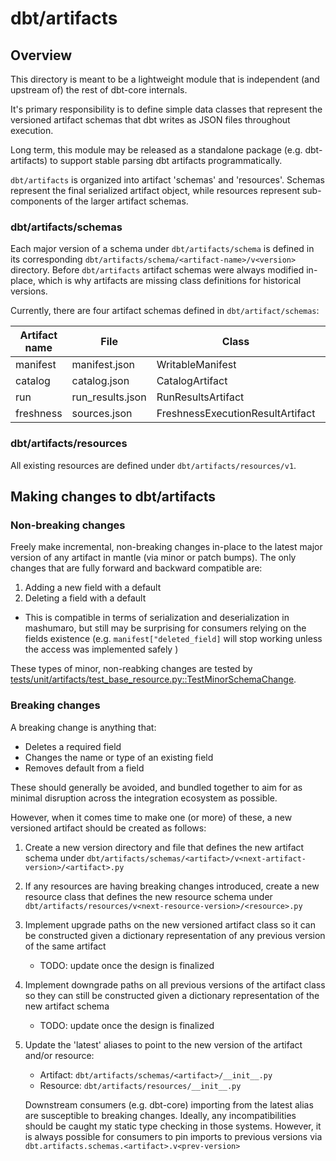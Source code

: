# dbt/artifacts

## Overview
This directory is meant to be a lightweight module that is independent (and upstream of) the rest of dbt-core internals.

It's primary responsibility is to define simple data classes that represent the versioned artifact schemas that dbt writes as JSON files throughout execution. 

Long term, this module may be released as a standalone package (e.g. dbt-artifacts) to support stable parsing dbt artifacts programmatically.

`dbt/artifacts` is organized into artifact 'schemas' and 'resources'. Schemas represent the final serialized artifact object, while resources represent sub-components of the larger artifact schemas.

### dbt/artifacts/schemas


Each major version of a schema under `dbt/artifacts/schema` is defined in its corresponding `dbt/artifacts/schema/<artifact-name>/v<version>` directory. Before `dbt/artifacts` artifact schemas were always modified in-place, which is why artifacts are missing class definitions for historical versions.

Currently, there are four artifact schemas defined in `dbt/artifact/schemas`:

| Artifact name | File             | Class                            | Latest definition                 |
|---------------|------------------|----------------------------------|-----------------------------------|
| manifest      | manifest.json    | WritableManifest                 | dbt/artifacts/schema/manifest/v11 |
| catalog       | catalog.json     | CatalogArtifact                  | dbt/artifacts/schema/catalog/v1   |
| run           | run_results.json | RunResultsArtifact               | dbt/artifacts/schema/run/v5       |
| freshness     | sources.json     | FreshnessExecutionResultArtifact | dbt/artifacts/schema/freshness/v3 |


### dbt/artifacts/resources

All existing resources are defined under `dbt/artifacts/resources/v1`.

## Making changes to dbt/artifacts

### Non-breaking changes

Freely make incremental, non-breaking changes in-place to the latest major version of any artifact in mantle (via minor or patch bumps). The only changes that are fully forward and backward compatible are: 
1. Adding a new field with a default
2. Deleting a field with a default
  * This is compatible in terms of serialization and deserialization in mashumaro, but still may be surprising for consumers relying on the fields existence (e.g. `manifest["deleted_field]` will stop working unless the access was implemented safely )

These types of minor, non-reabking changes are tested by [tests/unit/artifacts/test_base_resource.py::TestMinorSchemaChange](https://github.com/dbt-labs/dbt-core/blob/main/tests/unit/artifacts/test_base_resource.py).

### Breaking changes
A breaking change is anything that: 
* Deletes a required field
* Changes the name or type of an existing field
* Removes default from a field

These should generally be avoided, and bundled together to aim for as minimal disruption across the integration ecosystem as possible. 

However, when it comes time to make one (or more) of these, a new versioned artifact should be created as follows: 
 1. Create a new version directory and file that defines the new artifact schema under `dbt/artifacts/schemas/<artifact>/v<next-artifact-version>/<artifact>.py`
 2. If any resources are having breaking changes introduced, create a new resource class that defines the new resource schema under `dbt/artifacts/resources/v<next-resource-version>/<resource>.py`
 3. Implement upgrade paths on the new versioned artifact class so it can be constructed given a dictionary representation of any previous version of the same artifact
     * TODO: update once the design is finalized
4. Implement downgrade paths on all previous versions of the artifact class so they can still be constructed given a dictionary representation of the new artifact schema
    * TODO: update once the design is finalized
5. Update the 'latest' aliases to point to the new version of the artifact and/or resource:
    * Artifact: `dbt/artifacts/schemas/<artifact>/__init__.py `
    * Resource: `dbt/artifacts/resources/__init__.py `

    Downstream consumers (e.g. dbt-core) importing from the latest alias are susceptible to breaking changes. Ideally, any incompatibilities should be caught my static type checking in those systems. However, it is always possible for consumers to pin imports to previous versions via `dbt.artifacts.schemas.<artifact>.v<prev-version>`
